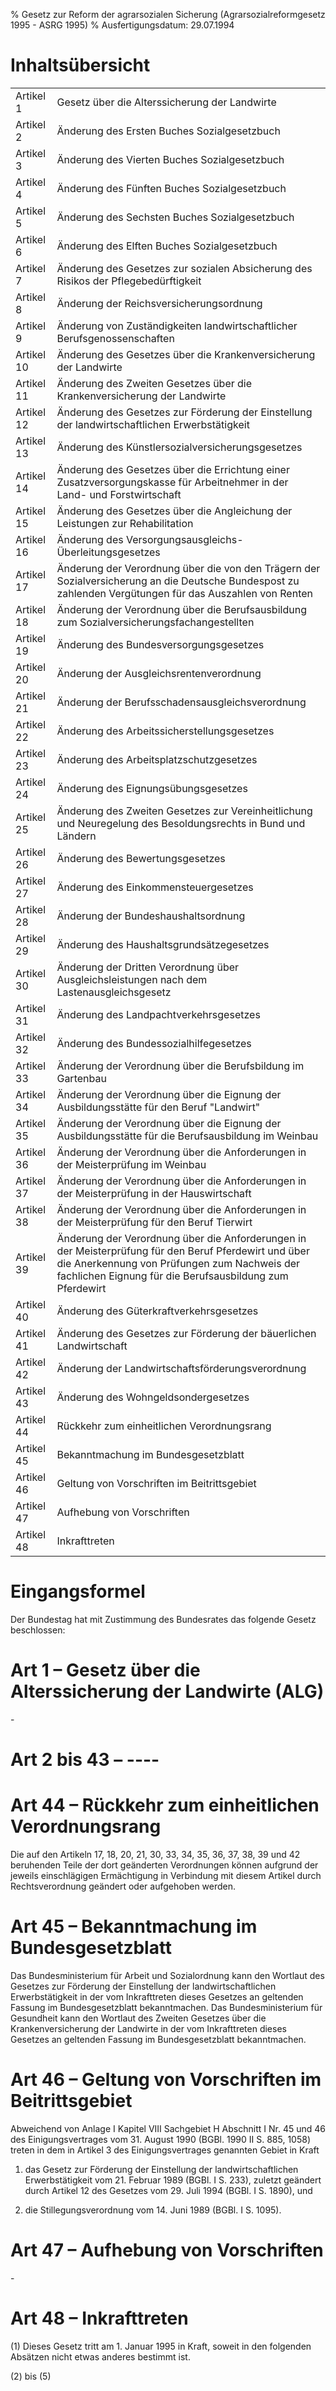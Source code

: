 % Gesetz zur Reform der agrarsozialen Sicherung  (Agrarsozialreformgesetz 1995 - ASRG 1995)
% Ausfertigungsdatum: 29.07.1994
 
# Inhaltsübersicht

|            |                                                                                                                                                                                                                  |
|:----------------|:------------------------------------------------------|
| Artikel 1  | Gesetz über die Alterssicherung der Landwirte                                                                                                                                                                    |
| Artikel 2  | Änderung des Ersten Buches Sozialgesetzbuch                                                                                                                                                                      |
| Artikel 3  | Änderung des Vierten Buches Sozialgesetzbuch                                                                                                                                                                     |
| Artikel 4  | Änderung des Fünften Buches Sozialgesetzbuch                                                                                                                                                                     |
| Artikel 5  | Änderung des Sechsten Buches Sozialgesetzbuch                                                                                                                                                                    |
| Artikel 6  | Änderung des Elften Buches Sozialgesetzbuch                                                                                                                                                                      |
| Artikel 7  | Änderung des Gesetzes zur sozialen Absicherung des Risikos der Pflegebedürftigkeit                                                                                                                               |
| Artikel 8  | Änderung der Reichsversicherungsordnung                                                                                                                                                                          |
| Artikel 9  | Änderung von Zuständigkeiten landwirtschaftlicher Berufsgenossenschaften                                                                                                                                         |
| Artikel 10 | Änderung des Gesetzes über die Krankenversicherung der Landwirte                                                                                                                                                 |
| Artikel 11 | Änderung des Zweiten Gesetzes über die Krankenversicherung der Landwirte                                                                                                                                         |
| Artikel 12 | Änderung des Gesetzes zur Förderung der Einstellung der landwirtschaftlichen Erwerbstätigkeit                                                                                                                    |
| Artikel 13 | Änderung des Künstlersozialversicherungsgesetzes                                                                                                                                                                 |
| Artikel 14 | Änderung des Gesetzes über die Errichtung einer Zusatzversorgungskasse für Arbeitnehmer in der Land- und Forstwirtschaft                                                                                         |
| Artikel 15 | Änderung des Gesetzes über die Angleichung der Leistungen zur Rehabilitation                                                                                                                                     |
| Artikel 16 | Änderung des Versorgungsausgleichs-Überleitungsgesetzes                                                                                                                                                          |
| Artikel 17 | Änderung der Verordnung über die von den Trägern der Sozialversicherung an die Deutsche Bundespost zu zahlenden Vergütungen für das Auszahlen von Renten                                                         |
| Artikel 18 | Änderung der Verordnung über die Berufsausbildung zum Sozialversicherungsfachangestellten                                                                                                                        |
| Artikel 19 | Änderung des Bundesversorgungsgesetzes                                                                                                                                                                           |
| Artikel 20 | Änderung der Ausgleichsrentenverordnung                                                                                                                                                                          |
| Artikel 21 | Änderung der Berufsschadensausgleichsverordnung                                                                                                                                                                  |
| Artikel 22 | Änderung des Arbeitssicherstellungsgesetzes                                                                                                                                                                      |
| Artikel 23 | Änderung des Arbeitsplatzschutzgesetzes                                                                                                                                                                          |
| Artikel 24 | Änderung des Eignungsübungsgesetzes                                                                                                                                                                              |
| Artikel 25 | Änderung des Zweiten Gesetzes zur Vereinheitlichung und Neuregelung des Besoldungsrechts in Bund und Ländern                                                                                                     |
| Artikel 26 | Änderung des Bewertungsgesetzes                                                                                                                                                                                  |
| Artikel 27 | Änderung des Einkommensteuergesetzes                                                                                                                                                                             |
| Artikel 28 | Änderung der Bundeshaushaltsordnung                                                                                                                                                                              |
| Artikel 29 | Änderung des Haushaltsgrundsätzegesetzes                                                                                                                                                                         |
| Artikel 30 | Änderung der Dritten Verordnung über Ausgleichsleistungen nach dem Lastenausgleichsgesetz                                                                                                                        |
| Artikel 31 | Änderung des Landpachtverkehrsgesetzes                                                                                                                                                                           |
| Artikel 32 | Änderung des Bundessozialhilfegesetzes                                                                                                                                                                           |
| Artikel 33 | Änderung der Verordnung über die Berufsbildung im Gartenbau                                                                                                                                                      |
| Artikel 34 | Änderung der Verordnung über die Eignung der Ausbildungsstätte für den Beruf "Landwirt"                                                                                                                          |
| Artikel 35 | Änderung der Verordnung über die Eignung der Ausbildungsstätte für die Berufsausbildung im Weinbau                                                                                                               |
| Artikel 36 | Änderung der Verordnung über die Anforderungen in der Meisterprüfung im Weinbau                                                                                                                                  |
| Artikel 37 | Änderung der Verordnung über die Anforderungen in der Meisterprüfung in der Hauswirtschaft                                                                                                                       |
| Artikel 38 | Änderung der Verordnung über die Anforderungen in der Meisterprüfung für den Beruf Tierwirt                                                                                                                      |
| Artikel 39 | Änderung der Verordnung über die Anforderungen in der Meisterprüfung für den Beruf Pferdewirt und über die Anerkennung von Prüfungen zum Nachweis der fachlichen Eignung für die Berufsausbildung zum Pferdewirt |
| Artikel 40 | Änderung des Güterkraftverkehrsgesetzes                                                                                                                                                                          |
| Artikel 41 | Änderung des Gesetzes zur Förderung der bäuerlichen Landwirtschaft                                                                                                                                               |
| Artikel 42 | Änderung der Landwirtschaftsförderungsverordnung                                                                                                                                                                 |
| Artikel 43 | Änderung des Wohngeldsondergesetzes                                                                                                                                                                              |
| Artikel 44 | Rückkehr zum einheitlichen Verordnungsrang                                                                                                                                                                       |
| Artikel 45 | Bekanntmachung im Bundesgesetzblatt                                                                                                                                                                              |
| Artikel 46 | Geltung von Vorschriften im Beitrittsgebiet                                                                                                                                                                      |
| Artikel 47 | Aufhebung von Vorschriften                                                                                                                                                                                       |
| Artikel 48 | Inkrafttreten                                                                                                                                                                                                    |

# Eingangsformel

Der Bundestag hat mit Zustimmung des Bundesrates das folgende Gesetz beschlossen:

# Art 1 – Gesetz über die Alterssicherung der Landwirte (ALG)

\-

# Art 2 bis 43 – ----

# Art 44 – Rückkehr zum einheitlichen Verordnungsrang

Die auf den Artikeln 17, 18, 20, 21, 30, 33, 34, 35, 36, 37, 38, 39 und 42 beruhenden Teile der dort geänderten Verordnungen können aufgrund der jeweils einschlägigen Ermächtigung in Verbindung mit diesem Artikel durch Rechtsverordnung geändert oder aufgehoben werden.

# Art 45 – Bekanntmachung im Bundesgesetzblatt

Das Bundesministerium für Arbeit und Sozialordnung kann den Wortlaut des Gesetzes zur Förderung der Einstellung der landwirtschaftlichen Erwerbstätigkeit in der vom Inkrafttreten dieses Gesetzes an geltenden Fassung im Bundesgesetzblatt bekanntmachen. Das Bundesministerium für Gesundheit kann den Wortlaut des Zweiten Gesetzes über die Krankenversicherung der Landwirte in der vom Inkrafttreten dieses Gesetzes an geltenden Fassung im Bundesgesetzblatt bekanntmachen.

# Art 46 – Geltung von Vorschriften im Beitrittsgebiet

Abweichend von Anlage I Kapitel VIII Sachgebiet H Abschnitt I Nr. 45 und 46 des Einigungsvertrages vom 31. August 1990 (BGBl. 1990 II S. 885, 1058) treten in dem in Artikel 3 des Einigungsvertrages genannten Gebiet in Kraft

1. das Gesetz zur Förderung der Einstellung der landwirtschaftlichen Erwerbstätigkeit vom 21. Februar 1989 (BGBl. I S. 233), zuletzt geändert durch Artikel 12 des Gesetzes vom 29. Juli 1994 (BGBl. I S. 1890), und

2. die Stillegungsverordnung vom 14. Juni 1989 (BGBl. I S. 1095).

# Art 47 – Aufhebung von Vorschriften

\-

# Art 48 – Inkrafttreten

(1) Dieses Gesetz tritt am 1. Januar 1995 in Kraft, soweit in den folgenden Absätzen nicht etwas anderes bestimmt ist.

(2) bis (5)
